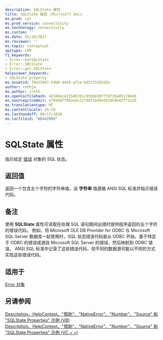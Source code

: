 ```yaml
---
description: SQLState 属性
title: SQLState 属性 |Microsoft Docs
ms.prod: sql
ms.prod_service: connectivity
ms.technology: connectivity
ms.custom: ''
ms.date: 01/19/2017
ms.reviewer: ''
ms.topic: conceptual
apitype: COM
f1_keywords:
- Error::GetSQLState
- Error::SQLState
- Error::get_SQLState
helpviewer_keywords:
- SQLState property
ms.assetid: f9e25967-54b0-444d-af2a-0d2c75365d3e
author: rothja
ms.author: jroth
ms.openlocfilehash: 4216b6ce215db761c95bb830f7fdf26a05174b40
ms.sourcegitcommit: e700497f962e4c2274df16d9e651059b42ff1a10
ms.translationtype: MT
ms.contentlocale: zh-CN
ms.lasthandoff: 08/17/2020
ms.locfileid: "88442009"
---
```

# <a name="sqlstate-property"></a>SQLState 属性
指示给定 [错误](../../../ado/reference/ado-api/error-object.md) 对象的 SQL 状态。  
  
## <a name="return-value"></a>返回值  
 返回一个包含五个字符的字符串值，该 **字符串** 值遵循 ANSI SQL 标准并指示错误代码。  
  
## <a name="remarks"></a>备注  
 使用 **SQLState** 属性可读取在处理 SQL 语句期间出错时提供程序返回的五个字符的错误代码。 例如，将 Microsoft OLE DB Provider for ODBC 与 Microsoft SQL Server 数据库一起使用时，SQL 状态错误代码是从 ODBC 开始，基于特定于 ODBC 的错误或源自 Microsoft SQL Server 的错误，然后映射到 ODBC 错误。 ANSI SQL 标准中记录了这些错误代码，但不同的数据源可能以不同的方式实现这些错误代码。  
  
## <a name="applies-to"></a>适用于  
 [Error 对象](../../../ado/reference/ado-api/error-object.md)  
  
## <a name="see-also"></a>另请参阅  
 [Description、HelpContext、"帮助"、"NativeError"、"Number"、"Source" 和 "SQLState Properties" 示例 (VB) ](../../../ado/reference/ado-api/description-helpcontext-helpfile-nativeerror-number-source-example-vb.md)   
 [Description、HelpContext、"帮助"、"NativeError"、"Number"、"Source" 和 "SQLState Properties" 示例 (VC + +) ](../../../ado/reference/ado-api/description-helpcontext-helpfile-nativeerror-number-source-example-vc.md)   
